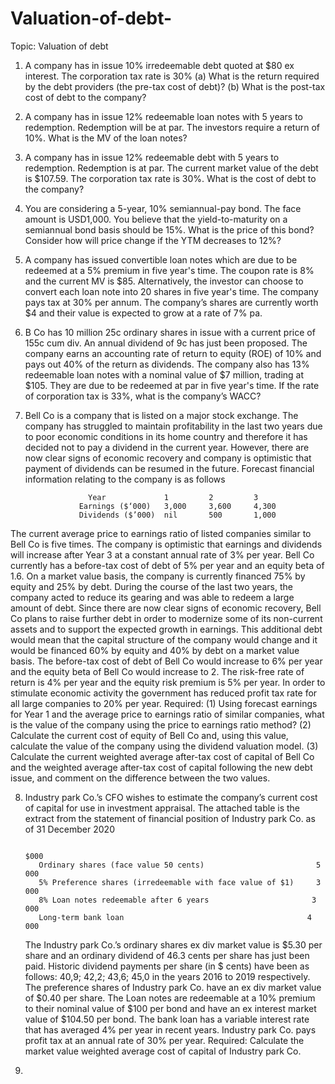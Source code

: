 # Valuation-of-debt-

Topic: Valuation of debt

 1. A company has in issue 10% irredeemable debt quoted at $80 ex interest. The corporation tax rate is 30% 
(a) What is the return required by the debt providers (the pre-tax cost of debt)? 
(b) What is the post-tax cost of debt to the company?

  2.  A company has in issue 12% redeemable loan notes with 5 years to redemption. Redemption will be at par. The investors require a return of 10%. What is the MV of the loan notes?

  3. A company has in issue 12% redeemable debt with 5 years to redemption. Redemption is at par. The current market value of the debt is $107.59. The corporation tax rate is 30%. What is the cost of debt to the company?

  4. You are considering a 5-year, 10% semiannual-pay bond. The face amount is USD1,000. You believe that the yield-to-maturity on a semiannual bond basis should be 15%. What is the price of this bond? Consider how will price change if the YTM decreases to 12%?

  5. A company has issued convertible loan notes which are due to be redeemed at a 5% premium in five year's time. The coupon rate is 8% and the current MV is $85. Alternatively, the investor can choose to convert each loan note into 20 shares in five year's time. The company pays tax at 30% per annum. The company’s shares are currently worth $4 and their value is expected to grow at a rate of 7% pa.

  6. B Co has 10 million 25c ordinary shares in issue with a current price of 155c cum div. An annual dividend of 9c has just been proposed. The company earns an accounting rate of return to equity (ROE) of 10% and pays out 40% of the return as dividends. The company also has 13% redeemable loan notes with a nominal value of $7 million, trading at $105. They are due to be redeemed at par in five year's time. If the rate of corporation tax is 33%, what is the company’s WACC?

  7. Bell Co is a company that is listed on a major stock exchange. The company has struggled to maintain profitability in the last two years due to poor economic conditions in its home country and therefore it has decided not to pay a dividend in the current year. However, there are now clear signs of economic recovery and company is optimistic that payment of dividends can be resumed in the future. Forecast financial information relating to the company is as follows

 
                       Year	            1	      2	        3
                     Earnings ($‘000)	3,000	  3,600	    4,300
                     Dividends ($’000)	nil	      500	    1,000
  
  The current average price to earnings ratio of listed companies similar to Bell Co is five times.
The company is optimistic that earnings and dividends will increase after Year 3 at a constant annual rate of 3% per year.
Bell Co currently has a before-tax cost of debt of 5% per year and an equity beta of 1.6. On a market value basis, the company is currently financed 75% by equity and 25% by debt. 
During the course of the last two years, the company acted to reduce its gearing and was able to redeem a large amount of debt. Since there are now clear signs of economic recovery, Bell Co plans to raise further debt in order to modernize some of its non-current assets and to support the expected growth in earnings. This additional debt would mean that the capital structure of the company would change and it would be financed 60% by equity and 40% by debt on a market value basis. The before-tax cost of debt of Bell Co would increase to 6% per year and the equity beta of Bell Co would increase to 2. The risk-free rate of return is 4% per year and the equity risk premium is 5% per year. In order to stimulate economic activity the government has reduced profit tax rate for all large companies to 20% per year.
Required:
(1)	Using forecast earnings for Year 1 and the average price to earnings ratio of similar companies, what is the value of the company using the price to earnings ratio method?
(2)	Calculate the current cost of equity of Bell Co and, using this value, calculate the value of the company using the dividend valuation model.
(3)	Calculate the current weighted average after-tax cost of capital of Bell Co and the weighted average after-tax cost of capital following the new debt issue, and comment on the difference between the two values.

8. Industry park Co.’s CFO wishes to estimate the company’s current cost of capital for use in investment appraisal. The attached table is the extract from the statement of financial position of Industry park Co. as of 31 December 2020

   
          	                                                        	$000
          Ordinary shares (face value 50 cents) 	                    5 000
          5% Preference shares (irredeemable with face value of $1) 	3 000
          8% Loan notes redeemable after 6 years 	                   3 000
          Long-term bank loan 	                                      4 000

   The Industry park Co.’s ordinary shares ex div market value is $5.30 per share and an ordinary dividend of 46.3 cents per share has just been paid. Historic dividend payments per share (in $ cents) have been as follows: 40,9; 42,2; 43,6; 45,0 in the years 2016 to 2019 respectively.
The preference shares of Industry park Co. have an ex div market value of $0.40 per share. The Loan notes are redeemable at a 10% premium to their nominal value of $100 per bond and have an ex interest market value of $104.50 per bond. The bank loan has a variable interest rate that has averaged 4% per year in recent years. Industry park Co. pays profit tax at an annual rate of 30% per year.
Required: Calculate the market value weighted average cost of capital of Industry park Co.


10. 

